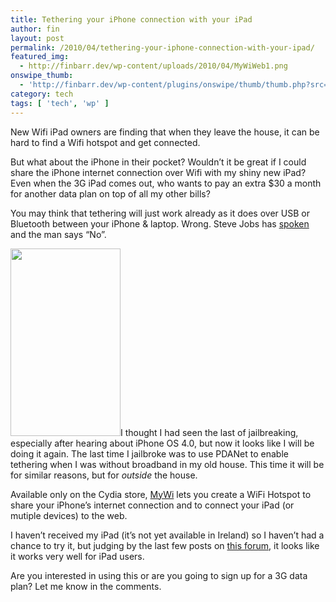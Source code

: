 ```yaml
---
title: Tethering your iPhone connection with your iPad
author: fin
layout: post
permalink: /2010/04/tethering-your-iphone-connection-with-your-ipad/
featured_img:
  - http://finbarr.dev/wp-content/uploads/2010/04/MyWiWeb1.png
onswipe_thumb:
  - 'http://finbarr.dev/wp-content/plugins/onswipe/thumb/thumb.php?src=http://finbarr.dev/wp-content/uploads/2010/04/MyWiWeb1.png&amp;w=600&amp;h=800&amp;zc=1&amp;q=75&amp;f=0'
category: tech
tags: [ 'tech', 'wp' ]
---
```

New Wifi iPad owners are finding that when they leave the house, it can be hard to find a Wifi hotspot and get connected.<!--more-->

But what about the iPhone in their pocket? Wouldn&#8217;t it be great if I could share the iPhone internet connection over Wifi with my shiny new iPad? Even when the 3G iPad comes out, who wants to pay an extra $30 a month for another data plan on top of all my other bills?

You may think that tethering will just work already as it does over USB or Bluetooth between your iPhone & laptop. Wrong. Steve Jobs has [spoken][1] and the man says &#8220;No&#8221;.

<a rel="shadowbox" href="http://finbarr.dev/wp-content/uploads/2010/04/MyWiWeb1_2.png"><img class="alignleft size-medium wp-image-271" title="MyWiWeb1_2" src="http://finbarr.dev/wp-content/uploads/2010/04/MyWiWeb1_2-176x300.png" alt="" width="176" height="300" /></a>I thought I had seen the last of jailbreaking, especially after hearing about iPhone OS 4.0, but now it looks like I will be doing it again. The last time I jailbroke was to use PDANet to enable tethering when I was without broadband in my old house. This time it will be for similar reasons, but for *outside* the house.

Available only on the Cydia store, [MyWi][2] lets you create a WiFi Hotspot to share your iPhone&#8217;s internet connection and to connect your iPad (or mutiple devices) to the web.

I haven&#8217;t received my iPad (it&#8217;s not yet available in Ireland) so I haven&#8217;t had a chance to try it, but judging by the last few posts on [this forum][3], it looks like it works very well for iPad users.

Are you interested in using this or are you going to sign up for a 3G data plan? Let me know in the comments.

 [1]: http://mashable.com/2010/03/06/iphone-ipad-tethering/
 [2]: http://www.rockyourphone.com/index.php/mywi.html
 [3]: http://modmyi.com/forums/iphone-news/667531-mywi-released-turn-your-iphone-into-wifi-hotspot-27.html
